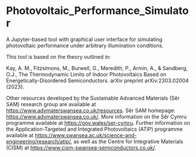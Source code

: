 # Photovoltaic_Performance_Simulator
A Jupyter-based tool with graphical user interface for simulating photovoltaic performance under arbitrary illumination conditions.

This tool is based on the theory outlined in:

Kay, A. M., Fitzsimons, M.,  Burwell, G., Meredith, P., Armin, A., & Sandberg, O.J.,
The Thermodynamic Limits of Indoor Photovoltaics Based on Energetically-Disordered Semiconductors. 
arXiv preprint arXiv:2303.02004 (2023).

Other resources developed by the Sustainable Advanced Materials (Sêr SAM) research group are available at https://www.advmaterswansea.co.uk/resources.
Sêr SAM homepage: https://www.advmaterswansea.co.uk/. More information on the Sêr Cymru programme available at https://gov.wales/ser-cymru. Further information on the Application-Targeted and Integrated Photovoltaics (ATIP) programme available at https://www.swansea.ac.uk/science-and-engineering/research/atip/, as well as the Centre for Integrative Materials (CISM) at https://www.cism-swansea-semiconductors.co.uk/.
